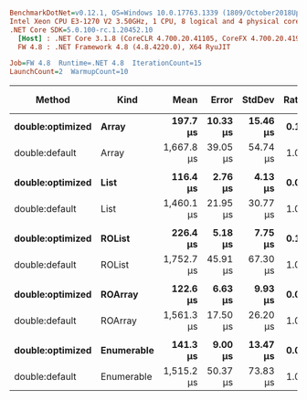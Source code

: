 ``` ini

BenchmarkDotNet=v0.12.1, OS=Windows 10.0.17763.1339 (1809/October2018Update/Redstone5)
Intel Xeon CPU E3-1270 V2 3.50GHz, 1 CPU, 8 logical and 4 physical cores
.NET Core SDK=5.0.100-rc.1.20452.10
  [Host] : .NET Core 3.1.8 (CoreCLR 4.700.20.41105, CoreFX 4.700.20.41903), X64 RyuJIT
  FW 4.8 : .NET Framework 4.8 (4.8.4220.0), X64 RyuJIT

Job=FW 4.8  Runtime=.NET 4.8  IterationCount=15  
LaunchCount=2  WarmupCount=10  

```
|           Method |       Kind |       Mean |    Error |   StdDev | Ratio | Rank |   Gen 0 |  Gen 1 | Gen 2 | Allocated |
|----------------- |----------- |-----------:|---------:|---------:|------:|-----:|--------:|-------:|------:|----------:|
| **double:optimized** |      **Array** |   **197.7 μs** | **10.33 μs** | **15.46 μs** |  **0.12** |    **1** | **43.4570** |      **-** |     **-** | **179.22 KB** |
|   double:default |      Array | 1,667.8 μs | 39.05 μs | 54.74 μs |  1.00 |    2 | 46.8750 | 1.9531 |     - | 199.08 KB |
|                  |            |            |          |          |       |      |         |        |       |           |
| **double:optimized** |       **List** |   **116.4 μs** |  **2.76 μs** |  **4.13 μs** |  **0.08** |    **1** | **33.4473** |      **-** |     **-** | **137.54 KB** |
|   double:default |       List | 1,460.1 μs | 21.95 μs | 30.77 μs |  1.00 |    2 | 46.8750 |      - |     - | 199.25 KB |
|                  |            |            |          |          |       |      |         |        |       |           |
| **double:optimized** |     **ROList** |   **226.4 μs** |  **5.18 μs** |  **7.75 μs** |  **0.13** |    **1** | **33.6914** | **5.6152** |     **-** | **138.95 KB** |
|   double:default |     ROList | 1,752.7 μs | 45.91 μs | 67.30 μs |  1.00 |    2 | 46.8750 |      - |     - | 199.87 KB |
|                  |            |            |          |          |       |      |         |        |       |           |
| **double:optimized** |    **ROArray** |   **122.6 μs** |  **6.63 μs** |  **9.93 μs** |  **0.08** |    **1** | **33.6914** |      **-** |     **-** | **138.17 KB** |
|   double:default |    ROArray | 1,561.3 μs | 17.50 μs | 26.20 μs |  1.00 |    2 | 46.8750 | 1.9531 |     - | 199.09 KB |
|                  |            |            |          |          |       |      |         |        |       |           |
| **double:optimized** | **Enumerable** |   **141.3 μs** |  **9.00 μs** | **13.47 μs** |  **0.09** |    **1** | **36.1328** |      **-** |     **-** | **148.19 KB** |
|   double:default | Enumerable | 1,515.2 μs | 50.37 μs | 73.83 μs |  1.00 |    2 | 46.8750 |      - |     - | 200.19 KB |

